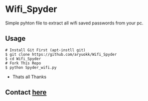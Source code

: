 # Wifi_Spyder

Simple pyhton file to extract all wifi saved passwords from your pc.

## Usage
```
# Install Git First (apt-instll git)
$ git clone https://github.com/aryuokk/Wifi_Spyder
$ cd Wifi_Spyder 
# Fork This Repo
$ python Spyder_wifi.py
```
- Thats all Thanks 
## Contact [here](https://t.me/minkxx69)
